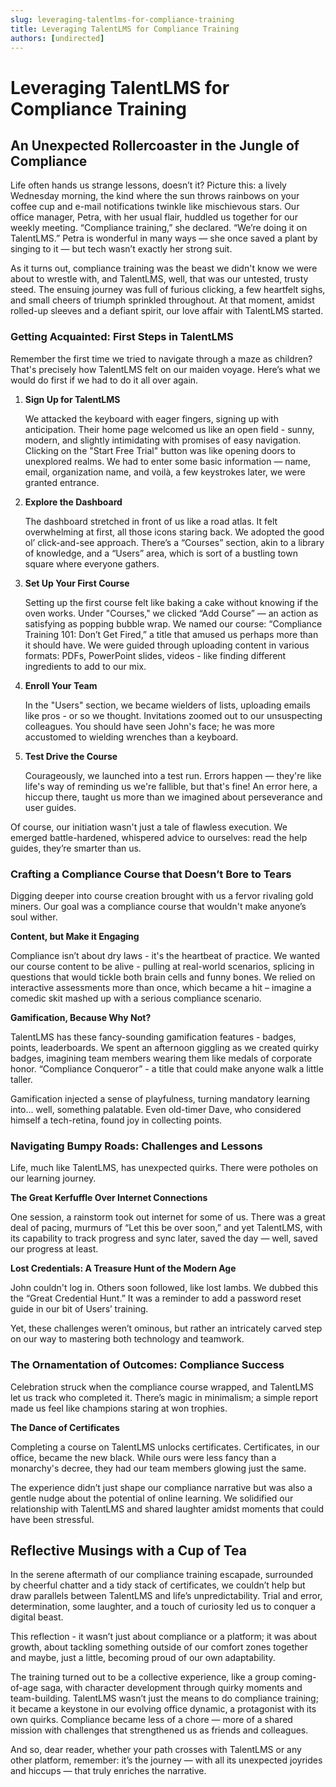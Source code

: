 ```yaml
---
slug: leveraging-talentlms-for-compliance-training
title: Leveraging TalentLMS for Compliance Training
authors: [undirected]
---
```



# Leveraging TalentLMS for Compliance Training

## An Unexpected Rollercoaster in the Jungle of Compliance

Life often hands us strange lessons, doesn’t it? Picture this: a lively Wednesday morning, the kind where the sun throws rainbows on your coffee cup and e-mail notifications twinkle like mischievous stars. Our office manager, Petra, with her usual flair, huddled us together for our weekly meeting. “Compliance training,” she declared. “We’re doing it on TalentLMS.” Petra is wonderful in many ways — she once saved a plant by singing to it — but tech wasn’t exactly her strong suit. 

As it turns out, compliance training was the beast we didn't know we were about to wrestle with, and TalentLMS, well, that was our untested, trusty steed. The ensuing journey was full of furious clicking, a few heartfelt sighs, and small cheers of triumph sprinkled throughout. At that moment, amidst rolled-up sleeves and a defiant spirit, our love affair with TalentLMS started.

### Getting Acquainted: First Steps in TalentLMS

Remember the first time we tried to navigate through a maze as children? That's precisely how TalentLMS felt on our maiden voyage. Here’s what we would do first if we had to do it all over again.

1. **Sign Up for TalentLMS**

   We attacked the keyboard with eager fingers, signing up with anticipation. Their home page welcomed us like an open field - sunny, modern, and slightly intimidating with promises of easy navigation. Clicking on the "Start Free Trial" button was like opening doors to unexplored realms. We had to enter some basic information — name, email, organization name, and voilà, a few keystrokes later, we were granted entrance.

2. **Explore the Dashboard**

   The dashboard stretched in front of us like a road atlas. It felt overwhelming at first, all those icons staring back. We adopted the good ol’ click-and-see approach. There’s a “Courses” section, akin to a library of knowledge, and a “Users” area, which is sort of a bustling town square where everyone gathers.

3. **Set Up Your First Course**

   Setting up the first course felt like baking a cake without knowing if the oven works. Under "Courses," we clicked “Add Course” — an action as satisfying as popping bubble wrap. We named our course: “Compliance Training 101: Don’t Get Fired,” a title that amused us perhaps more than it should have. We were guided through uploading content in various formats: PDFs, PowerPoint slides, videos - like finding different ingredients to add to our mix.

4. **Enroll Your Team**

   In the "Users" section, we became wielders of lists, uploading emails like pros - or so we thought. Invitations zoomed out to our unsuspecting colleagues. You should have seen John's face; he was more accustomed to wielding wrenches than a keyboard.

5. **Test Drive the Course**

   Courageously, we launched into a test run. Errors happen — they're like life's way of reminding us we're fallible, but that's fine! An error here, a hiccup there, taught us more than we imagined about perseverance and user guides.

Of course, our initiation wasn't just a tale of flawless execution. We emerged battle-hardened, whispered advice to ourselves: read the help guides, they’re smarter than us. 

### Crafting a Compliance Course that Doesn’t Bore to Tears

Digging deeper into course creation brought with us a fervor rivaling gold miners. Our goal was a compliance course that wouldn't make anyone’s soul wither. 

**Content, but Make it Engaging** 

Compliance isn’t about dry laws - it's the heartbeat of practice. We wanted our course content to be alive - pulling at real-world scenarios, splicing in questions that would tickle both brain cells and funny bones. We relied on interactive assessments more than once, which became a hit – imagine a comedic skit mashed up with a serious compliance scenario.

**Gamification, Because Why Not?**

TalentLMS has these fancy-sounding gamification features - badges, points, leaderboards. We spent an afternoon giggling as we created quirky badges, imagining team members wearing them like medals of corporate honor. “Compliance Conqueror” - a title that could make anyone walk a little taller. 

Gamification injected a sense of playfulness, turning mandatory learning into... well, something palatable. Even old-timer Dave, who considered himself a tech-retina, found joy in collecting points.

### Navigating Bumpy Roads: Challenges and Lessons

Life, much like TalentLMS, has unexpected quirks. There were potholes on our learning journey.

**The Great Kerfuffle Over Internet Connections**

One session, a rainstorm took out internet for some of us. There was a great deal of pacing, murmurs of “Let this be over soon,” and yet TalentLMS, with its capability to track progress and sync later, saved the day — well, saved our progress at least.

**Lost Credentials: A Treasure Hunt of the Modern Age**

John couldn't log in. Others soon followed, like lost lambs. We dubbed this the “Great Credential Hunt.” It was a reminder to add a password reset guide in our bit of Users’ training. 

Yet, these challenges weren’t ominous, but rather an intricately carved step on our way to mastering both technology and teamwork. 

### The Ornamentation of Outcomes: Compliance Success

Celebration struck when the compliance course wrapped, and TalentLMS let us track who completed it. There’s magic in minimalism; a simple report made us feel like champions staring at won trophies.

**The Dance of Certificates**

Completing a course on TalentLMS unlocks certificates. Certificates, in our office, became the new black. While ours were less fancy than a monarchy's decree, they had our team members glowing just the same. 

The experience didn’t just shape our compliance narrative but was also a gentle nudge about the potential of online learning. We solidified our relationship with TalentLMS and shared laughter amidst moments that could have been stressful. 

## Reflective Musings with a Cup of Tea

In the serene aftermath of our compliance training escapade, surrounded by cheerful chatter and a tidy stack of certificates, we couldn’t help but draw parallels between TalentLMS and life’s unpredictability. Trial and error, determination, some laughter, and a touch of curiosity led us to conquer a digital beast. 

This reflection - it wasn’t just about compliance or a platform; it was about growth, about tackling something outside of our comfort zones together and maybe, just a little, becoming proud of our own adaptability. 

The training turned out to be a collective experience, like a group coming-of-age saga, with character development through quirky moments and team-building. TalentLMS wasn’t just the means to do compliance training; it became a keystone in our evolving office dynamic, a protagonist with its own quirks. Compliance became less of a chore — more of a shared mission with challenges that strengthened us as friends and colleagues. 

And so, dear reader, whether your path crosses with TalentLMS or any other platform, remember: it’s the journey — with all its unexpected joyrides and hiccups — that truly enriches the narrative.